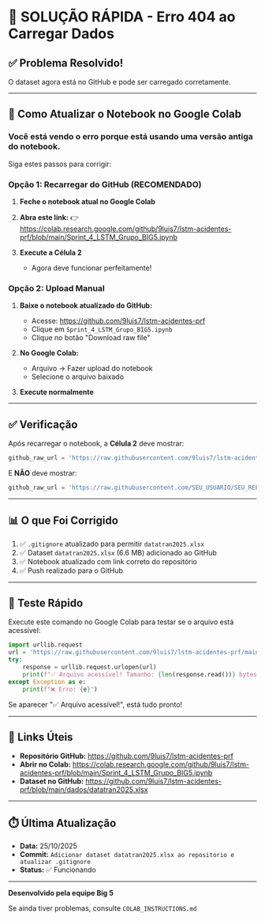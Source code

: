 # 🚨 SOLUÇÃO RÁPIDA - Erro 404 ao Carregar Dados

## ✅ Problema Resolvido!

O dataset agora está no GitHub e pode ser carregado corretamente.

---

## 🔄 Como Atualizar o Notebook no Google Colab

### **Você está vendo o erro porque está usando uma versão antiga do notebook.**

Siga estes passos para corrigir:

### Opção 1: Recarregar do GitHub (RECOMENDADO)

1. **Feche o notebook atual no Google Colab**
2. **Abra este link:**
   👉 https://colab.research.google.com/github/9luis7/lstm-acidentes-prf/blob/main/Sprint_4_LSTM_Grupo_BIG5.ipynb

3. **Execute a Célula 2**
   - Agora deve funcionar perfeitamente!

### Opção 2: Upload Manual

1. **Baixe o notebook atualizado do GitHub:**
   - Acesse: https://github.com/9luis7/lstm-acidentes-prf
   - Clique em `Sprint_4_LSTM_Grupo_BIG5.ipynb`
   - Clique no botão "Download raw file"

2. **No Google Colab:**
   - Arquivo → Fazer upload do notebook
   - Selecione o arquivo baixado

3. **Execute normalmente**

---

## ✅ Verificação

Após recarregar o notebook, a **Célula 2** deve mostrar:

```python
github_raw_url = 'https://raw.githubusercontent.com/9luis7/lstm-acidentes-prf/main/dados/datatran2025.xlsx'
```

E **NÃO** deve mostrar:
```python
github_raw_url = 'https://raw.githubusercontent.com/SEU_USUARIO/SEU_REPO/main/dados/datatran2025.xlsx'
```

---

## 📊 O que Foi Corrigido

1. ✅ `.gitignore` atualizado para permitir `datatran2025.xlsx`
2. ✅ Dataset `datatran2025.xlsx` (6.6 MB) adicionado ao GitHub
3. ✅ Notebook atualizado com link correto do repositório
4. ✅ Push realizado para o GitHub

---

## 🎯 Teste Rápido

Execute este comando no Google Colab para testar se o arquivo está acessível:

```python
import urllib.request
url = 'https://raw.githubusercontent.com/9luis7/lstm-acidentes-prf/main/dados/datatran2025.xlsx'
try:
    response = urllib.request.urlopen(url)
    print(f"✅ Arquivo acessível! Tamanho: {len(response.read())} bytes")
except Exception as e:
    print(f"❌ Erro: {e}")
```

Se aparecer "✅ Arquivo acessível!", está tudo pronto!

---

## 🔗 Links Úteis

- **Repositório GitHub:** https://github.com/9luis7/lstm-acidentes-prf
- **Abrir no Colab:** https://colab.research.google.com/github/9luis7/lstm-acidentes-prf/blob/main/Sprint_4_LSTM_Grupo_BIG5.ipynb
- **Dataset no GitHub:** https://github.com/9luis7/lstm-acidentes-prf/blob/main/dados/datatran2025.xlsx

---

## ⏱️ Última Atualização

- **Data:** 25/10/2025
- **Commit:** `Adicionar dataset datatran2025.xlsx ao repositorio e atualizar .gitignore`
- **Status:** ✅ Funcionando

---

**Desenvolvido pela equipe Big 5**

Se ainda tiver problemas, consulte `COLAB_INSTRUCTIONS.md`

